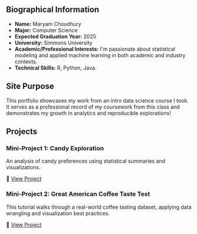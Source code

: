 ## Biographical Information

- **Name:** Maryam Choudhury  
- **Major:** Computer Science  
- **Expected Graduation Year:** 2025  
- **University:** Simmons University  
- **Academic/Professional Interests:** I'm passionate about statistical modeling and applied machine learning in both academic and industry contexts.  
- **Technical Skills:** R, Python, Java.

## Site Purpose

This portfolio showcases my work from an intro data science course I took. It serves as a professional record of my coursework from this class and demonstrates my growth in analytics and reproducible explorations!

## Projects

### Mini-Project 1: Candy Exploration

An analysis of candy preferences using statistical summaries and visualizations.

🔗 [View Project](https://maryam-choudhury.github.io/candyExploration/)

### Mini-Project 2: Great American Coffee Taste Test

This tutorial walks through a real-world coffee tasting dataset, applying data wrangling and visualization best practices.

🔗 [View Project](https://maryam-choudhury.github.io/dataWranglingTutorial/)
